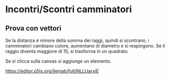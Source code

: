 # Incontri/Scontri camminatori

## Prova con vettori

Se la distanza è minore della somma dei raggi, quindi si scontrano, i camminatori cambiano colore, aumentano di diametro e si respingono. Se il raggio diventa maggiore di 15, si trasforma in un quadrato.

Se si clicca sulla canvas si aggiunge un elemento.

https://editor.p5js.org/ileniab/full/NLLUarxiE
